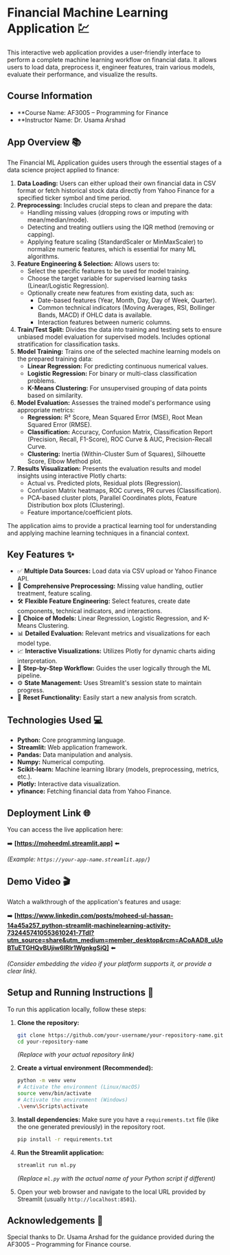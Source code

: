 # Financial Machine Learning Application 💹

This interactive web application provides a user-friendly interface to perform a complete machine learning workflow on financial data. It allows users to load data, preprocess it, engineer features, train various models, evaluate their performance, and visualize the results.

## Course Information

*   **Course Name: AF3005 – Programming for Finance
*   **Instructor Name: Dr. Usama Arshad

## App Overview 📚

The Financial ML Application guides users through the essential stages of a data science project applied to finance:

1.  **Data Loading:** Users can either upload their own financial data in CSV format or fetch historical stock data directly from Yahoo Finance for a specified ticker symbol and time period.
2.  **Preprocessing:** Includes crucial steps to clean and prepare the data:
    *   Handling missing values (dropping rows or imputing with mean/median/mode).
    *   Detecting and treating outliers using the IQR method (removing or capping).
    *   Applying feature scaling (StandardScaler or MinMaxScaler) to normalize numeric features, which is essential for many ML algorithms.
3.  **Feature Engineering & Selection:** Allows users to:
    *   Select the specific features to be used for model training.
    *   Choose the target variable for supervised learning tasks (Linear/Logistic Regression).
    *   Optionally create new features from existing data, such as:
        *   Date-based features (Year, Month, Day, Day of Week, Quarter).
        *   Common technical indicators (Moving Averages, RSI, Bollinger Bands, MACD) if OHLC data is available.
        *   Interaction features between numeric columns.
4.  **Train/Test Split:** Divides the data into training and testing sets to ensure unbiased model evaluation for supervised models. Includes optional stratification for classification tasks.
5.  **Model Training:** Trains one of the selected machine learning models on the prepared training data:
    *   **Linear Regression:** For predicting continuous numerical values.
    *   **Logistic Regression:** For binary or multi-class classification problems.
    *   **K-Means Clustering:** For unsupervised grouping of data points based on similarity.
6.  **Model Evaluation:** Assesses the trained model's performance using appropriate metrics:
    *   **Regression:** R² Score, Mean Squared Error (MSE), Root Mean Squared Error (RMSE).
    *   **Classification:** Accuracy, Confusion Matrix, Classification Report (Precision, Recall, F1-Score), ROC Curve & AUC, Precision-Recall Curve.
    *   **Clustering:** Inertia (Within-Cluster Sum of Squares), Silhouette Score, Elbow Method plot.
7.  **Results Visualization:** Presents the evaluation results and model insights using interactive Plotly charts:
    *   Actual vs. Predicted plots, Residual plots (Regression).
    *   Confusion Matrix heatmaps, ROC curves, PR curves (Classification).
    *   PCA-based cluster plots, Parallel Coordinates plots, Feature Distribution box plots (Clustering).
    *   Feature importance/coefficient plots.

The application aims to provide a practical learning tool for understanding and applying machine learning techniques in a financial context.

## Key Features ✨

*   ✅ **Multiple Data Sources:** Load data via CSV upload or Yahoo Finance API.
*   🧹 **Comprehensive Preprocessing:** Missing value handling, outlier treatment, feature scaling.
*   🛠️ **Flexible Feature Engineering:** Select features, create date components, technical indicators, and interactions.
*   🧠 **Choice of Models:** Linear Regression, Logistic Regression, and K-Means Clustering.
*   📊 **Detailed Evaluation:** Relevant metrics and visualizations for each model type.
*   📈 **Interactive Visualizations:** Utilizes Plotly for dynamic charts aiding interpretation.
*   🔁 **Step-by-Step Workflow:** Guides the user logically through the ML pipeline.
*   ⚙️ **State Management:** Uses Streamlit's session state to maintain progress.
*   🔄 **Reset Functionality:** Easily start a new analysis from scratch.

## Technologies Used 💻

*   **Python:** Core programming language.
*   **Streamlit:** Web application framework.
*   **Pandas:** Data manipulation and analysis.
*   **Numpy:** Numerical computing.
*   **Scikit-learn:** Machine learning library (models, preprocessing, metrics, etc.).
*   **Plotly:** Interactive data visualization.
*   **yfinance:** Fetching financial data from Yahoo Finance.

## Deployment Link 🌐

You can access the live application here:

➡️ **[https://moheedml.streamlit.app]** ⬅️

*(Example: `https://your-app-name.streamlit.app/`)*

## Demo Video 🎬

Watch a walkthrough of the application's features and usage:

➡️ **[https://www.linkedin.com/posts/moheed-ul-hassan-14a45a257_python-streamlit-machinelearning-activity-7324457410553610241-7TdI?utm_source=share&utm_medium=member_desktop&rcm=ACoAAD8_uUoBTuETGHQvBUjiw6IRlr1WgnkgSiQ]** ⬅️

*(Consider embedding the video if your platform supports it, or provide a clear link).*

## Setup and Running Instructions 🚀

To run this application locally, follow these steps:

1.  **Clone the repository:**
    ```bash
    git clone https://github.com/your-username/your-repository-name.git
    cd your-repository-name
    ```
    *(Replace with your actual repository link)*

2.  **Create a virtual environment (Recommended):**
    ```bash
    python -m venv venv
    # Activate the environment (Linux/macOS)
    source venv/bin/activate
    # Activate the environment (Windows)
    .\venv\Scripts\activate
    ```

3.  **Install dependencies:**
    Make sure you have a `requirements.txt` file (like the one generated previously) in the repository root.
    ```bash
    pip install -r requirements.txt
    ```

4.  **Run the Streamlit application:**
    ```bash
    streamlit run ml.py
    ```
    *(Replace `ml.py` with the actual name of your Python script if different)*

5.  Open your web browser and navigate to the local URL provided by Streamlit (usually `http://localhost:8501`).

## Acknowledgements 🙏

Special thanks to Dr. Usama Arshad for the guidance provided during the AF3005 – Programming for Finance course.

